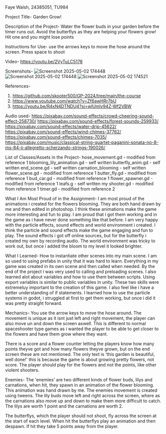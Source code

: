 Faye Walsh, 24385051, TU984

Project Title- 
Garden Grow!


Description of the Project- 
Water the flower buds in your garden before the timer runs out. Avoid the butterflys as they are helping your flowers grow! Hit one and you might lose points

Instructions for Use-
use the arrows keys to move the hose around the screen. 
Press space to shoot 

Video- 
https://youtu.be/2VyTuLC5178

Screenshots- 
![Screenshot 2025-05-02 174448](https://github.com/user-attachments/assets/8add68a9-6e7c-47d2-859f-1d791232679a)
![Screenshot 2025-05-02 174448](https://github.com/user-attachments/assets/c461e446-2d57-4926-9508-15469a615c2d)
![Screenshot 2025-05-02 174521](https://github.com/user-attachments/assets/1c1006a2-2685-4b1b-ae72-949adea4194d)


References- 
1. https://github.com/skooter500/GP-2024/tree/main/the-course
2. https://www.youtube.com/watch?v=Zf6awHRr7bU
3. https://youtu.be/R4xN4DTNDU4?si=wlUmlv94Z-Wf2VBW

Audio used- 
https://pixabay.com/sound-effects/crowd-cheering-sound-effect-258730/
https://pixabay.com/sound-effects/forest-sounds-259933/
https://pixabay.com/sound-effects/water-drip-45622/
https://pixabay.com/sound-effects/wind-chimes-37762/
https://pixabay.com/sound-effects/chimes-7035/
https://pixabay.com/music/classical-string-quartet-paganini-sonata-no-8-ms-84-ii-allegretto-scherzando-strings-190026/

List of Classes/Assets in the Project- 
hose_movement.gd - modified from reference 1
blooming_lily_animation.gd - self written
butterfly_anim.gd - self written
end_scene.gd - self written
carnation_blooming - self written 
flower_scene.gd - modified from reference 1
butter_fly.gd - modified from reference 1
bud_car.gd - modified from reference 1
flower_spawner.gd - modified from reference 1
leafs.g - self written 
my shooter.gd - modified from reference 1 
timer.gd - modified from reference 2


What I Am Most Proud of in the Assignment-
I am most proud of the animations i created for the flowers blooming. They are both hand drawn by me and then edited in photoshop. I think these animations make the game more interesting and fun to play. I am proud that i got them working and in the game as i have never done something like that before. 
I am very happy with the particle effects, sound effects and world environment i created. I think the particle and sound effects make the game engaging and fun to play. The sound effects i got off online sources, but for the butterfly i created my own by recording audio. The world environment was tricky to work out, but once i added the bloom to my level it looked brighter. 

What I Learned-
How to instantiate other scenes into my main scene. I am so used to using prefabs in unity that it was hard to learn. Everything in my game was created in its own scene and then called when needed. By the end of the project i was very used to calling and preloading scenes. 
I also learned alot about variables and how to use them between scripts. Using export variables is similar to public variables in unity. 
These two skills were extremeluy important to the creation of this game. 
I also feel like i have a better understanding of if statements. 
I learned how to use the particle systems in godot, i struggled at first to get them working, but once i did it was pretty straight forward. 


Mechanics-
You use the arrow keys to move the hose around. The movement is unique as it isnt just left and right movement, the player can also move un and down the screen aswell. This is different to normal spaceshooter type games as i wanted the player to be able to get closer to the flowers and have them grow where they want. 

There is a score and a flower counter letting the players know how many points theyve got and how many flowers theyve grown, but on the end screen these are not mentioned. The only text is 'this garden is beautiful, well done!' this is because the game is about growing pretty flowers, not score. The player should play for the flowers and not the points, like other violent shooters. 

Enemies- 
The 'enemies' are two different kinds of flower buds, lilys and carnations, when hit, they spawn in an animation of the flower blooming. This animation was hand drawn by me. 
The enemies movement is created using tweens. The lily buds move left and right across the screen, where as the carnations also move up and down to make them more difficult to catch. 
The lilys are worth 1 point and the carnations are worth 2.

The butterflys, which the player should not shoot, fly across the screen at the start of each level. When hit the butterflys play an animation and then despawn. If hit they take 5 points away from the player.











